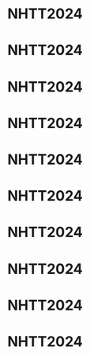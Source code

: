 # NHTT2024
# NHTT2024
# NHTT2024
# NHTT2024
# NHTT2024
# NHTT2024
# NHTT2024
# NHTT2024
# NHTT2024
# NHTT2024
